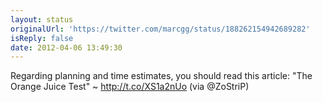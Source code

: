 ```yaml
---
layout: status
originalUrl: 'https://twitter.com/marcgg/status/188262154942689282'
isReply: false
date: 2012-04-06 13:49:30
---
```


Regarding planning and time estimates, you should read this article: "The Orange Juice Test" ~ http://t.co/XS1a2nUo (via @ZoStriP)
